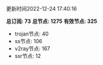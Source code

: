 更新时间2022-12-24 17:40:16

**总订阅: 73**
**总节点: 1275**
**有效节点: 325**
- trojan节点: 40
- ss节点: 106
- v2ray节点: 167
- ssr节点: 12
